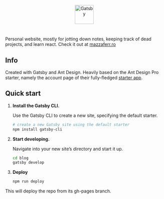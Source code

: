 <p align="center">
  <a href="https://www.gatsbyjs.org">
    <img alt="Gatsby" src="https://www.gatsbyjs.org/monogram.svg" width="60" />
  </a>
</p>
<h1 align="center">
</h1>

Personal website, mostly for jotting down notes, keeping track of dead projects, and learn react. 
Check it out at [mazzaferr.ro](https://mazzaferr.ro)
 
## Info

Created with Gatsby and Ant Design. Heavily based on the Ant Design Pro starter, namely the account
page of their fully-fledged [starter app](https://github.com/ant-design/ant-design-pro).

## Quick start

1.  **Install the Gatsby CLI.**

    Use the Gatsby CLI to create a new site, specifying the default starter.

    ```sh
    # create a new Gatsby site using the default starter
    npm install gatsby-cli
    ```

2.  **Start developing.**

    Navigate into your new site’s directory and start it up.

    ```sh
    cd blog
    gatsby develop
    ```

4.  **Deploy**

    ```sh
    npm run deploy
    ```

This will deploy the repo from its gh-pages branch.


